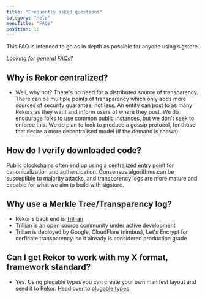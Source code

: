 ```yaml
---
title: "Frequently asked questions"
category: "Help"
menuTitle: "FAQs"
position: 10
---
```


This FAQ is intended to go as in depth as possible for anyone using sigstore. 

_[Looking for general FAQs?](https://www.sigstore.dev/how-it-works)_

## Why is Rekor centralized?

- Well, why not? There's no need for a distributed source of transparency. There can be multiple points of transparency which only adds more sources of security guarantee, not less. An entity can post to as many Rekors as they want and inform users of where they post. We do encourage folks to use common public instances, but we don't seek to enforce this. We do plan to look to produce a gossip protocol, for those that desire a more decentralised model (if the demand is shown).

## How do I verify downloaded code?

Public blockchains often end up using a centralized entry point for canonicalization and authentication. Consensus algorithms can be susceptible to majority attacks, and transparency logs are more mature and capable for what we aim to build with sigstore.

## Why use a Merkle Tree/Transparency log?

- Rekor's back end is [Trillian](https://github.com/google/trillian)
- Trillian is an open source community under active development
- Trilian is deployed by Google, CloudFlare (nimbus), Let's Encrypt for cerficate transparency, so it already is considered production grade

## Can I get Rekor to work with my X format, framework standard?

- Yes. Using plugable types you can create your own manifest layout and send it to Rekor. Head over to [plugable types](/docs/plugable_types/)
